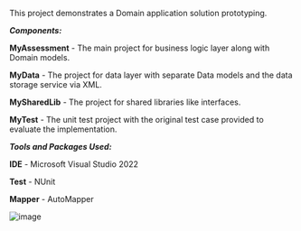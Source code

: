 This project demonstrates a Domain application solution prototyping.

***Components:***


**MyAssessment** - The main project for business logic layer along with Domain models.

**MyData** - The project for data layer with separate Data models and the data storage service via XML.

**MySharedLib** - The project for shared libraries like interfaces.

**MyTest** - The unit test project with the original test case provided to evaluate the implementation.



***Tools and Packages Used:***


**IDE** - Microsoft Visual Studio 2022

**Test** - NUnit

**Mapper** - AutoMapper

![image](https://github.com/bern0904/aspnet_test_may2024/assets/23713646/dece6dd8-e24a-4c71-84a7-22e926a8dd79)

